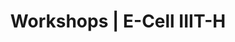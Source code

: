---
layout: workshops
title: Workshops | E-Cell IIIT-H
permalink: /workshops/
noTopSpacing: true
---